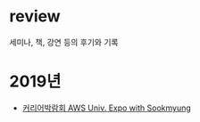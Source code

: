 # review
세미나, 책, 강연 등의 후기와 기록

# 2019년

- [커리어박람회 AWS Univ. Expo with Sookmyung](https://github.com/BoxBunny/review/tree/master/AWS_Univ_Expo_with_Sookmyung)
